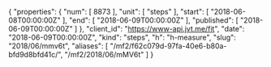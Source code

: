 {
  "properties": {
    "num": [
      8873
    ],
    "unit": [
      "steps"
    ],
    "start": [
      "2018-06-08T00:00:00Z"
    ],
    "end": [
      "2018-06-09T00:00:00Z"
    ],
    "published": [
      "2018-06-09T00:00:00Z"
    ]
  },
  "client_id": "https://www-api.jvt.me/fit",
  "date": "2018-06-09T00:00:00Z",
  "kind": "steps",
  "h": "h-measure",
  "slug": "2018/06/mmv6t",
  "aliases": [
    "/mf2/f62c079d-97fa-40e6-b80a-bfd9d8bfd41c/",
    "/mf2/2018/06/mMV6t"
  ]
}
